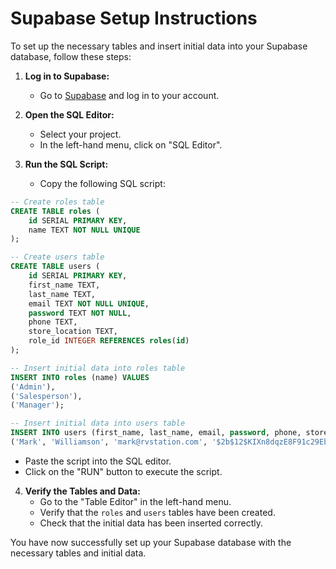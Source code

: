 # Supabase Setup Instructions

To set up the necessary tables and insert initial data into your Supabase database, follow these steps:

1. **Log in to Supabase:**
   - Go to [Supabase](https://supabase.io/) and log in to your account.

2. **Open the SQL Editor:**
   - Select your project.
   - In the left-hand menu, click on "SQL Editor".

3. **Run the SQL Script:**
   - Copy the following SQL script:

```sql
-- Create roles table
CREATE TABLE roles (
    id SERIAL PRIMARY KEY,
    name TEXT NOT NULL UNIQUE
);

-- Create users table
CREATE TABLE users (
    id SERIAL PRIMARY KEY,
    first_name TEXT,
    last_name TEXT,
    email TEXT NOT NULL UNIQUE,
    password TEXT NOT NULL,
    phone TEXT,
    store_location TEXT,
    role_id INTEGER REFERENCES roles(id)
);

-- Insert initial data into roles table
INSERT INTO roles (name) VALUES
('Admin'),
('Salesperson'),
('Manager');

-- Insert initial data into users table
INSERT INTO users (first_name, last_name, email, password, phone, store_location, role_id) VALUES
('Mark', 'Williamson', 'mark@rvstation.com', '$2b$12$KIXn8dqzE8F91c29EboErOYZHziFz1lQrw1Xv/FV1Q/ykXk5aMROG', '5805795036', 'Colbert', 1);
```

   - Paste the script into the SQL editor.
   - Click on the "RUN" button to execute the script.

4. **Verify the Tables and Data:**
   - Go to the "Table Editor" in the left-hand menu.
   - Verify that the `roles` and `users` tables have been created.
   - Check that the initial data has been inserted correctly.

You have now successfully set up your Supabase database with the necessary tables and initial data.